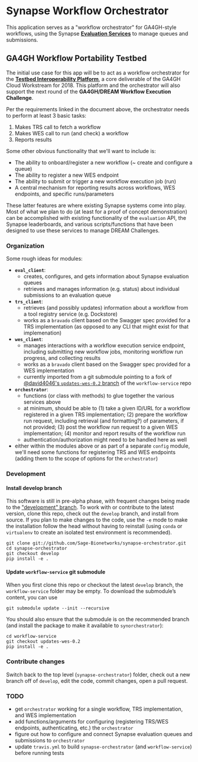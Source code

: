 # Synapse Workflow Orchestrator

This application serves as a "workflow orchestrator" for GA4GH-style workflows, using the Synapse [**Evaluation Services**](http://docs.synapse.org/rest/#org.sagebionetworks.repo.web.controller.EvaluationController) to manage queues and submissions.

## GA4GH Workflow Portability Testbed

The initial use case for this app will be to act as a workflow orchestrator for the [**Testbed Interoperability Platform**](https://docs.google.com/document/d/12Mq4v7o5VKF-DkFTQwsUQ-aWZ5aBeIcl_5YrhbaSv7M/edit?usp=sharing), a core deliverable of the GA4GH Cloud Workstream for 2018. This platform and the orchestrator will also support the next round of the **GA4GH/DREAM Workflow Execution Challenge**.

Per the requirements linked in the document above, the orchestrator needs to perform at least 3 basic tasks:

1. Makes TRS call to fetch a workflow
2. Makes WES call to run (and check) a workflow
3. Reports results

Some other obvious functionality that we'll want to include is:

+ The ability to onboard/register a new workflow (~ create and configure a queue)
+ The ability to register a new WES endpoint 
+ The ability to submit or trigger a new workflow execution job (run) 
+ A central mechanism for reporting results across workflows, WES endpoints, and specific runs/parameters 

These latter features are where existing Synapse systems come into play. Most of what we plan to do (at least for a proof of concept demonstration) can be accomplished with existing functionality of the `evaluation` API, the Synapse leaderboards, and various scripts/functions that have been designed to use these services to manage DREAM Challenges. 

### Organization 

Some rough ideas for modules:
+ **`eval_client`**: 
  + creates, configures, and gets information about Synapse evaluation queues
  + retrieves and manages information (e.g. status) about individual submissions to an evaluation queue 
+ **`trs_client`**:
  + retrieves (and possibly updates) information about a workflow from a tool registry service (e.g. Dockstore)
  + works as a `bravado` client based on the Swagger spec provided for a TRS implementation (as opposed to any CLI that might exist for that implemenation)
+ **`wes_client`**:
  + manages interactions with a workflow execution service endpoint, including submitting new workflow jobs, monitoring workflow run progress, and collecting results 
  + works as a `bravado` client based on the Swagger spec provided for a WES implementation
  + currently imported from a git submodule pointing to a fork of [@david4046's `updates-wes-0.2` branch](https://github.com/david4096/workflow-service/tree/updates-wes-0.2) of the `workflow-service` repo
+ **`orchestrator`**:
  + functions (or class with methods) to glue together the various services above
  + at minimum, should be able to (1) take a given ID/URL for a workflow registered in a given TRS implementation; (2) prepare the workflow run request, including retrieval (and formatting?) of parameters, if not provided; (3) post the workflow run request to a given WES implementation; (4) monitor and report results of the workflow run
  + authentication/authorization might need to be handled here as well
+ either within the modules above or as part of a separate `config` module, we'll need some functions for registering TRS and WES endpoints (adding them to the scope of options for the `orchestrator`)

### Development

#### Install develop branch

This software is still in pre-alpha phase, with frequent changes being made to the ["development" branch](https://github.com/Sage-Bionetworks/synevalharness/tree/develop). To work with or contribute to the latest version, clone this repo, check out the `develop` branch, and install from source. If you plan to make changes to the code, use the `-e` mode to make the installation follow the head without having to reinstall (using `conda` or `virtualenv` to create an isolated test environment is recommended).

```
git clone git://github.com/Sage-Bionetworks/synapse-orchestrator.git
cd synapse-orchestrator
git checkout develop
pip install -e .
```

#### Update `workflow-service` git submodule

When you first clone this repo or checkout the latest `develop` branch, the `workflow-service` folder may be empty. To download the submodule’s content, you can use

```
git submodule update --init --recursive
```

You should also ensure that the submodule is on the recommended branch (and install the package to make it available to `synorchestrator`):

```
cd workflow-service
git checkout updates-wes-0.2
pip install -e .
```

### Contribute changes

Switch back to the top level (`synapse-orchestrator`) folder, check out a new branch off of `develop`, edit the code, commit changes, open a pull request.

### TODO

+ get `orchestrator` working for a single workflow, TRS implementation, and WES implementation
+ add functions/arguments for configuring (registering TRS/WES endpoints, authenticating, etc.) the `orchestrator`
+ figure out how to configure and connect Synapse evaluation queues and submissions to `orchestrator`
+ update `travis.yml` to build `synapse-orchestrator` (and `workflow-service`) before running tests
